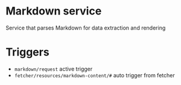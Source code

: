 # Markdown service
Service that parses Markdown for data extraction and rendering

# Triggers
* `markdown/request` active trigger
* `fetcher/resources/markdown-content/#` auto trigger from fetcher

